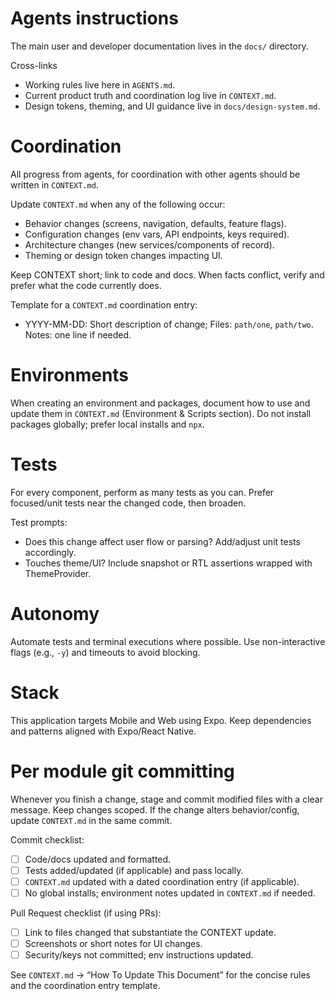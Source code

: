 # Agents instructions
The main user and developer documentation lives in the `docs/` directory.

Cross-links
- Working rules live here in `AGENTS.md`.
- Current product truth and coordination log live in `CONTEXT.md`.
- Design tokens, theming, and UI guidance live in `docs/design-system.md`.

# Coordination
All progress from agents, for coordination with other agents should be written in `CONTEXT.md`.

Update `CONTEXT.md` when any of the following occur:
- Behavior changes (screens, navigation, defaults, feature flags).
- Configuration changes (env vars, API endpoints, keys required).
- Architecture changes (new services/components of record).
- Theming or design token changes impacting UI.

Keep CONTEXT short; link to code and docs. When facts conflict, verify and prefer what the code currently does.

Template for a `CONTEXT.md` coordination entry:
- YYYY-MM-DD: Short description of change; Files: `path/one`, `path/two`. Notes: one line if needed.

# Environments
When creating an environment and packages, document how to use and update them in `CONTEXT.md` (Environment & Scripts section). Do not install packages globally; prefer local installs and `npx`.

# Tests
For every component, perform as many tests as you can. Prefer focused/unit tests near the changed code, then broaden.

Test prompts:
- Does this change affect user flow or parsing? Add/adjust unit tests accordingly.
- Touches theme/UI? Include snapshot or RTL assertions wrapped with ThemeProvider.

# Autonomy
Automate tests and terminal executions where possible. Use non-interactive flags (e.g., `-y`) and timeouts to avoid blocking.

# Stack
This application targets Mobile and Web using Expo. Keep dependencies and patterns aligned with Expo/React Native.

# Per module git committing
Whenever you finish a change, stage and commit modified files with a clear message. Keep changes scoped. If the change alters behavior/config, update `CONTEXT.md` in the same commit.

Commit checklist:
- [ ] Code/docs updated and formatted.
- [ ] Tests added/updated (if applicable) and pass locally.
- [ ] `CONTEXT.md` updated with a dated coordination entry (if applicable).
- [ ] No global installs; environment notes updated in `CONTEXT.md` if needed.

Pull Request checklist (if using PRs):
- [ ] Link to files changed that substantiate the CONTEXT update.
- [ ] Screenshots or short notes for UI changes.
- [ ] Security/keys not committed; env instructions updated.

See `CONTEXT.md` → “How To Update This Document” for the concise rules and the coordination entry template.
